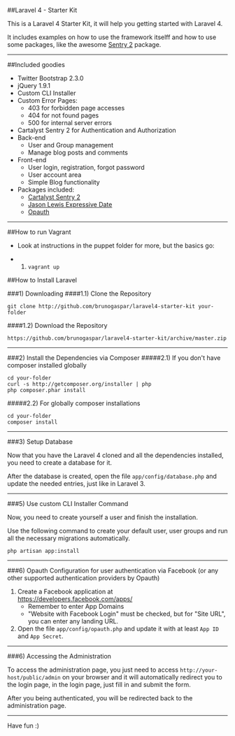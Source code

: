 ##Laravel 4 - Starter Kit

This is a Laravel 4 Starter Kit, it will help you getting started with Laravel 4.

It includes examples on how to use the framework itselff and how to use some packages, like the awesome [Sentry 2](https://github.com/cartalyst/sentry) package.

-----

##Included goodies

* Twitter Bootstrap 2.3.0
* jQuery 1.9.1
* Custom CLI Installer
* Custom Error Pages:
	* 403 for forbidden page accesses
	* 404 for not found pages
	* 500 for internal server errors
* Cartalyst Sentry 2 for Authentication and Authorization
* Back-end
	* User and Group management
	* Manage blog posts and comments
* Front-end
	* User login, registration, forgot password
	* User account area
	* Simple Blog functionality
* Packages included:
	* [Cartalyst Sentry 2](https://github.com/cartalyst/sentry)
	* [Jason Lewis Expressive Date](https://github.com/jasonlewis/expressive-date)
	* [Opauth](https://github.com/opauth/opauth)

-----

##How to run Vagrant

 - Look at instructions in the puppet folder for more, but the basics go:

 - 1. `vagrant up`

##How to Install Laravel

###1) Downloading
####1.1) Clone the Repository

	git clone http://github.com/brunogaspar/laravel4-starter-kit your-folder

####1.2) Download the Repository

	https://github.com/brunogaspar/laravel4-starter-kit/archive/master.zip

-----

###2) Install the Dependencies via Composer
#####2.1) If you don't have composer installed globally

	cd your-folder
	curl -s http://getcomposer.org/installer | php
	php composer.phar install

#####2.2) For globally composer installations

	cd your-folder
	composer install

-----

###3) Setup Database

Now that you have the Laravel 4 cloned and all the dependencies installed, you need to create a database for it.

After the database is created, open the file `app/config/database.php` and update the needed entries, just like in Laravel 3.

-----

###5) Use custom CLI Installer Command

Now, you need to create yourself a user and finish the installation.

Use the following command to create your default user, user groups and run all the necessary migrations automatically.

	php artisan app:install

-----

###6) Opauth Configuration for user authentication via Facebook (or any other supported authentication providers by Opauth)
1. Create a Facebook application at https://developers.facebook.com/apps/
   - Remember to enter App Domains
   - "Website with Facebook Login" must be checked, but for "Site URL", you can enter any landing URL.
2. Open the file `app/config/opauth.php` and update it with at least `App ID` and `App Secret`.

-----

###6) Accessing the Administration

To access the administration page, you just need to access `http://your-host/public/admin` on your browser and it will automatically redirect you to the login page, in the login page, just fill in and submit the form.

After you being authenticated, you will be redirected back to the administration page.

-----

Have fun :)


